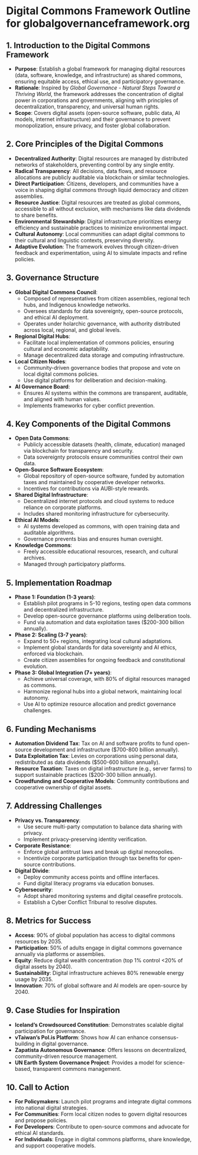 # Digital Commons Framework Outline for globalgovernanceframework.org

## 1. Introduction to the Digital Commons Framework
- **Purpose**: Establish a global framework for managing digital resources (data, software, knowledge, and infrastructure) as shared commons, ensuring equitable access, ethical use, and participatory governance.
- **Rationale**: Inspired by *Global Governance - Natural Steps Toward a Thriving World*, the framework addresses the concentration of digital power in corporations and governments, aligning with principles of decentralization, transparency, and universal human rights.
- **Scope**: Covers digital assets (open-source software, public data, AI models, internet infrastructure) and their governance to prevent monopolization, ensure privacy, and foster global collaboration.

## 2. Core Principles of the Digital Commons
- **Decentralized Authority**: Digital resources are managed by distributed networks of stakeholders, preventing control by any single entity.
- **Radical Transparency**: All decisions, data flows, and resource allocations are publicly auditable via blockchain or similar technologies.
- **Direct Participation**: Citizens, developers, and communities have a voice in shaping digital commons through liquid democracy and citizen assemblies.
- **Resource Justice**: Digital resources are treated as global commons, accessible to all without exclusion, with mechanisms like data dividends to share benefits.
- **Environmental Stewardship**: Digital infrastructure prioritizes energy efficiency and sustainable practices to minimize environmental impact.
- **Cultural Autonomy**: Local communities can adapt digital commons to their cultural and linguistic contexts, preserving diversity.
- **Adaptive Evolution**: The framework evolves through citizen-driven feedback and experimentation, using AI to simulate impacts and refine policies.

## 3. Governance Structure
- **Global Digital Commons Council**:
  - Composed of representatives from citizen assemblies, regional tech hubs, and Indigenous knowledge networks.
  - Oversees standards for data sovereignty, open-source protocols, and ethical AI deployment.
  - Operates under holarchic governance, with authority distributed across local, regional, and global levels.
- **Regional Digital Hubs**:
  - Facilitate local implementation of commons policies, ensuring cultural and economic adaptability.
  - Manage decentralized data storage and computing infrastructure.
- **Local Citizen Nodes**:
  - Community-driven governance bodies that propose and vote on local digital commons policies.
  - Use digital platforms for deliberation and decision-making.
- **AI Governance Board**:
  - Ensures AI systems within the commons are transparent, auditable, and aligned with human values.
  - Implements frameworks for cyber conflict prevention.

## 4. Key Components of the Digital Commons
- **Open Data Commons**:
  - Publicly accessible datasets (health, climate, education) managed via blockchain for transparency and security.
  - Data sovereignty protocols ensure communities control their own data.
- **Open-Source Software Ecosystem**:
  - Global repository of open-source software, funded by automation taxes and maintained by cooperative developer networks.
  - Incentives for contributions via AUBI-style rewards.
- **Shared Digital Infrastructure**:
  - Decentralized internet protocols and cloud systems to reduce reliance on corporate platforms.
  - Includes shared monitoring infrastructure for cybersecurity.
- **Ethical AI Models**:
  - AI systems developed as commons, with open training data and auditable algorithms.
  - Governance prevents bias and ensures human oversight.
- **Knowledge Commons**:
  - Freely accessible educational resources, research, and cultural archives.
  - Managed through participatory platforms.

## 5. Implementation Roadmap
- **Phase 1: Foundation (1-3 years)**:
  - Establish pilot programs in 5-10 regions, testing open data commons and decentralized infrastructure.
  - Develop open-source governance platforms using deliberation tools.
  - Fund via automation and data exploitation taxes ($200-300 billion annually).
- **Phase 2: Scaling (3-7 years)**:
  - Expand to 50+ regions, integrating local cultural adaptations.
  - Implement global standards for data sovereignty and AI ethics, enforced via blockchain.
  - Create citizen assemblies for ongoing feedback and constitutional evolution.
- **Phase 3: Global Integration (7+ years)**:
  - Achieve universal coverage, with 80% of digital resources managed as commons.
  - Harmonize regional hubs into a global network, maintaining local autonomy.
  - Use AI to optimize resource allocation and predict governance challenges.

## 6. Funding Mechanisms
- **Automation Dividend Tax**: Tax on AI and software profits to fund open-source development and infrastructure ($700-800 billion annually).
- **Data Exploitation Tax**: Levies on corporations using personal data, redistributed as data dividends ($500-600 billion annually).
- **Resource Taxation**: Taxes on digital infrastructure (e.g., server farms) to support sustainable practices ($200-300 billion annually).
- **Crowdfunding and Cooperative Models**: Community contributions and cooperative ownership of digital assets.

## 7. Addressing Challenges
- **Privacy vs. Transparency**:
  - Use secure multi-party computation to balance data sharing with privacy.
  - Implement privacy-preserving identity verification.
- **Corporate Resistance**:
  - Enforce global antitrust laws and break up digital monopolies.
  - Incentivize corporate participation through tax benefits for open-source contributions.
- **Digital Divide**:
  - Deploy community access points and offline interfaces.
  - Fund digital literacy programs via education bonuses.
- **Cybersecurity**:
  - Adopt shared monitoring systems and digital ceasefire protocols.
  - Establish a Cyber Conflict Tribunal to resolve disputes.

## 8. Metrics for Success
- **Access**: 90% of global population has access to digital commons resources by 2035.
- **Participation**: 50% of adults engage in digital commons governance annually via platforms or assemblies.
- **Equity**: Reduce digital wealth concentration (top 1% control <20% of digital assets by 2040).
- **Sustainability**: Digital infrastructure achieves 80% renewable energy usage by 2035.
- **Innovation**: 70% of global software and AI models are open-source by 2040.

## 9. Case Studies for Inspiration
- **Iceland’s Crowdsourced Constitution**: Demonstrates scalable digital participation for governance.
- **vTaiwan’s Pol.is Platform**: Shows how AI can enhance consensus-building in digital governance.
- **Zapatista Autonomous Governance**: Offers lessons on decentralized, community-driven resource management.
- **UN Earth System Governance Project**: Provides a model for science-based, transparent commons management.

## 10. Call to Action
- **For Policymakers**: Launch pilot programs and integrate digital commons into national digital strategies.
- **For Communities**: Form local citizen nodes to govern digital resources and propose policies.
- **For Developers**: Contribute to open-source commons and advocate for ethical AI standards.
- **For Individuals**: Engage in digital commons platforms, share knowledge, and support cooperative models.